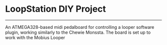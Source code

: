 # LoopStation DIY Project
***
An ATMEGA328-based midi pedalboard for controlling a looper software plugin, working similarly to the Chewie Monssta. The board is set  up  to work with the Mobius Looper
